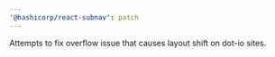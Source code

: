 ```yaml
---
'@hashicorp/react-subnav': patch
---
```


Attempts to fix overflow issue that causes layout shift on dot-io sites.

